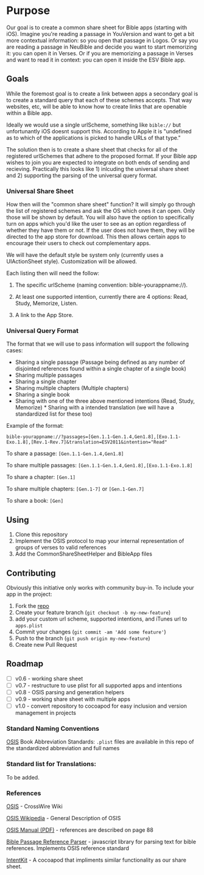 # Purpose
Our goal is to create a common share sheet for Bible apps (starting with iOS). Imagine you're reading a passage in YouVersion and want to get a bit more contextual information: so you open that passage in Logos. Or say you are reading a passage in NeuBible and decide you want to start memorizing it: you can open it in Verses. Or if you are memorizing a passage in Verses and want to read it in context: you can open it inside the ESV Bible app.

## Goals
While the foremost goal is to create a link between apps a secondary goal is to create a standard query that each of these schemes accepts. That way websites, etc, will be able to know how to create links that are openable within a Bible app.

Ideally we would use a single urlScheme, something like `bible://` but unfortunantly iOS doesnt support this. According to Apple it is "undefined as to which of the applications is picked to handle URLs of that type."

The solution then is to create a share sheet that checks for all of the registered urlSchemes that adhere to the proposed format. If your Bible app wishes to join you are expected to integrate on both ends of sending and recieving. Practically this looks like 1) inlcuding the universal share sheet and 2) supporting the parsing of the universal query format.

### Universal Share Sheet

How then will the "common share sheet" function? It will simply go through the list of registered schemes and ask the OS which ones it can open. Only those will be shown by default. You will also have the option to specifically turn on apps which you'd like the user to see as an option regardless of whether they have them or not. If the user does not have them, they will be directed to the app store for download. This then allows certain apps to encourage their users to check out complementary apps.

We will have the default style be system only (currently uses a UIActionSheet style). Customization will be allowed.

Each listing then will need the follow:

1. The specific urlScheme (naming convention: bible-yourappname://).

2. At least one supported intention, currently there are 4 options: Read, Study, Memorize, Listen.

3. A link to the App Store.

### Universal Query Format

The format that we will use to pass information will support the following cases:

* Sharing a single passage (Passage being defined as any number of disjointed references found within a single chapter of a single book)
* Sharing multiple passages
* Sharing a single chapter
* Sharing multiple chapters (Multiple chapters)
* Sharing a single book
* Sharing with one of the three above mentioned intentions (Read, Study, Memorize)
* Sharing with a intended translation (we will have a standardized list for these too)

Example of the format:

`bible-yourappname://?passages=[Gen.1.1-Gen.1.4,Gen1.8],[Exo.1.1-Exo.1.8],[Rev.1-Rev.7]&translation=ESV2011&intention="Read"`

To share a passage:
`[Gen.1.1-Gen.1.4,Gen1.8]`

To share multiple passages:
`[Gen.1.1-Gen.1.4,Gen1.8],[Exo.1.1-Exo.1.8]`

To share a chapter:
`[Gen.1]`

To share multiple chapters:
`[Gen.1-7]` or `[Gen.1-Gen.7]`

To share a book:
`[Gen]`

## Using

1. Clone this repository
2. Implement the OSIS protocol to map your internal representation of groups of verses to valid references
3. Add the CommonShareSheetHelper and BibleApp files

## Contributing

Obviously this initiative only works with community buy-in. To include your app in the project:

1. Fork the [repo]( https://github.com/Verses/Common_Bible_Share_Sheet/fork )
2. Create your feature branch (`git checkout -b my-new-feature`)
  1. add your custom url scheme, supported intentions, and iTunes url to `apps.plist`
3. Commit your changes (`git commit -am 'Add some feature'`)
4. Push to the branch (`git push origin my-new-feature`)
5. Create new Pull Request


## Roadmap
- [ ] v0.6 - working share sheet
- [ ] v0.7 - restructure to use plist for all supported apps and intentions
- [ ] v0.8 - OSIS parsing and generation helpers
- [ ] v0.9 - working share sheet with multiple apps
- [ ] v1.0 - convert repository to cocoapod for easy inclusion and version management in projects

### Standard Naming Conventions

[OSIS](http://www.crosswire.org/wiki/OSIS_Book_Abbreviations) Book Abbreviation Standards:
`.plist` files are available in this repo of the standardized abbreviation and full names 

### Standard list for Translations:

To be added.

### References
[OSIS](http://www.crosswire.org/wiki/OSIS_Book_Abbreviations) - CrossWire Wiki

[OSIS Wikipedia](http://en.wikipedia.org/wiki/Open_Scripture_Information_Standard) - General Description of OSIS

[OSIS Manual (PDF)](http://img.forministry.com/7/7B/7BB51FB8-84B3-4FF3-939ED473FA90A632/DOC/OSIS2_1UserManual_06March2006_-_with_O'Donnell_edits.PDF) - references are described on page 88

[Bible Passage Reference Parser](https://github.com/openbibleinfo/Bible-Passage-Reference-Parser) - javascript library for parsing text for bible references. Implements OSIS reference standard

[IntentKit](https://github.com/intentkit/IntentKit) - A cocoapod that impliments similar functionality as our share sheet.
